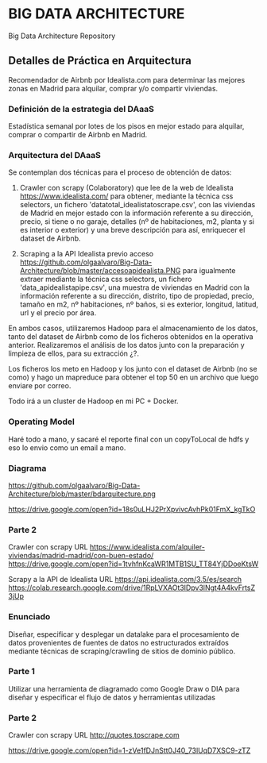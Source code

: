 # BIG DATA ARCHITECTURE
Big Data Architecture Repository

## Detalles de Práctica en Arquitectura
Recomendador de Airbnb por Idealista.com para determinar las mejores zonas en Madrid para alquilar, comprar y/o compartir viviendas.

### Definición de la estrategia del DAaaS
Estadística semanal por lotes de los pisos en mejor estado para alquilar, comprar o compartir de Airbnb en Madrid.

### Arquitectura del DAaaS
Se contemplan dos técnicas para el proceso de obtención de datos:

1. Crawler con scrapy (Colaboratory) que lee de la web de Idealista https://www.idealista.com/ para obtener, mediante la técnica css selectors, un fichero 'datatotal_idealistatoscrape.csv', con las viviendas de Madrid en mejor estado con la información referente a su dirección, precio, si tiene o no garaje, detalles (nº de habitaciones, m2, planta y si es interior o exterior) y una breve descripción para así, enriquecer el dataset de Airbnb.

2. Scraping a la API Idealista previo acceso https://github.com/olgaalvaro/Big-Data-Architecture/blob/master/accesoapidealista.PNG para igualmente extraer mediante la técnica css selectors, un fichero 'data_apidealistapipe.csv', una muestra de viviendas en Madrid con la información referente a su dirección, distrito, tipo de propiedad, precio, tamaño en m2, nº habitaciones, nº baños, si es exterior, longitud, latitud, url y el precio por área.


En ambos casos, utilizaremos Hadoop para el almacenamiento de los datos, tanto del dataset de Airbnb como de los ficheros obtenidos en la operativa anterior.
Realizaremos el análisis de los datos junto con la preparación y limpieza de ellos, para su extracción ¿?.  

Los ficheros los meto en Hadoop y los junto con el dataset de Airbnb (no se como) y hago un mapreduce para obtener el top 50 en un archivo que luego enviare por correo.

Todo irá a un cluster de Hadoop en mi PC + Docker.

### Operating Model
Haré todo a mano, y sacaré el reporte final con un copyToLocal de hdfs y eso lo envio como un email a mano.

### Diagrama
https://github.com/olgaalvaro/Big-Data-Architecture/blob/master/bdarquitecture.png

https://drive.google.com/open?id=18s0uLHJ2PrXpvivcAvhPk01FmX_kgTkO


### Parte 2 

Crawler con scrapy URL https://www.idealista.com/alquiler-viviendas/madrid-madrid/con-buen-estado/
https://drive.google.com/open?id=1tvhfnKcaWR1MTB1SU_TT84YjDDoeKtsW

Scrapy a la API de Idealista URL https://api.idealista.com/3.5/es/search
https://colab.research.google.com/drive/1RpLVXAOt3IDpv3lNgt4A4kvFrtsZ3jUp

### Enunciado
Diseñar, especificar y desplegar un datalake para el procesamiento de datos provenientes de fuentes de datos no estructurados extraídos mediante técnicas de scraping/crawling de sitios de dominio público.



### Parte 1

Utilizar una herramienta de diagramado como Google Draw o DIA para diseñar y especificar el flujo de datos y herramientas utilizadas

### Parte 2 

Crawler con scrapy URL http://quotes.toscrape.com

https://drive.google.com/open?id=1-zVe1fDJnStt0J40_73lUqD7XSC9-zTZ
